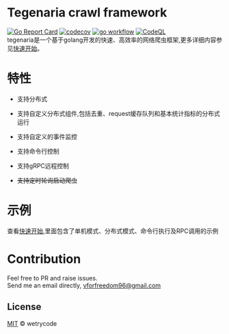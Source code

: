 # Tegenaria crawl framework

[![Go Report Card](https://goreportcard.com/badge/github.com/wetrycode/tegenaria)](https://goreportcard.com/report/github.com/wetrycode/tegenaria)
[![codecov](https://codecov.io/gh/wetrycode/tegenaria/branch/master/graph/badge.svg?token=XMW3K1JYPB)](https://codecov.io/gh/wetrycode/tegenaria)
[![go workflow](https://github.com/wetrycode/tegenaria/actions/workflows/go.yml/badge.svg)](https://github.com/wetrycode/tegenaria/actions/workflows/go.yml/badge.svg)
[![CodeQL](https://github.com/wetrycode/tegenaria/actions/workflows/codeql-analysis.yml/badge.svg)](https://github.com/wetrycode/tegenaria/actions/workflows/codeql-analysis.yml)  
tegenaria是一个基于golang开发的快速、高效率的网络爬虫框架,更多详细内容参见[快速开始](quickstart.md)。  

# 特性

- 支持分布式  

- 支持自定义分布式组件,包括去重、request缓存队列和基本统计指标的分布式运行    

- 支持自定义的事件监控

- 支持命令行控制  

- 支持gRPC远程控制  

- ~~支持定时轮询启动爬虫~~

# 示例  
查看[快速开始](quickstart.md),里面包含了单机模式、分布式模式、命令行执行及RPC调用的示例     


# Contribution

Feel free to PR and raise issues.  
Send me an email directly, vforfreedom96@gmail.com  

## License

[MIT](LICENSE) © wetrycode  
